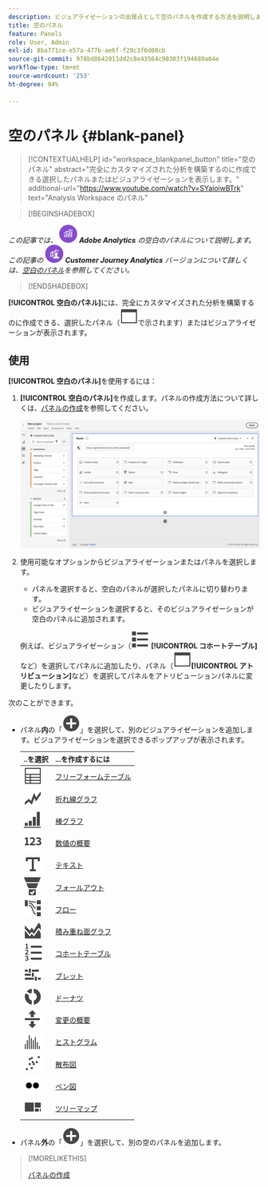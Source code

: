 ```yaml
---
description: ビジュアライゼーションの出発点として空のパネルを作成する方法を説明します。
title: 空のパネル
feature: Panels
role: User, Admin
exl-id: 8ba771ce-e57a-477b-ae6f-f29c3f6d08cb
source-git-commit: 978bd8642011dd2c8e43564c90303f194689a64e
workflow-type: tm+mt
source-wordcount: '253'
ht-degree: 94%

---
```


# 空のパネル {#blank-panel}

<!-- markdownlint-disable MD034 -->

>[!CONTEXTUALHELP]
>id="workspace_blankpanel_button"
>title="空のパネル"
>abstract="完全にカスタマイズされた分析を構築するのに作成できる選択したパネルまたはビジュアライゼーションを表示します。"
>additional-url="https://www.youtube.com/watch?v=SYaioiwBTrk" text="Analysis Workspace のパネル"

<!-- markdownlint-enable MD034 -->


>[!BEGINSHADEBOX]

_この記事では、_ ![AdobeAnalytics](/help/assets/icons/AdobeAnalytics.svg) _**Adobe Analytics** の空白のパネルについて説明します。_<br/>_この記事の_ ![CustomerJourneyAnalytics](/help/assets/icons/CustomerJourneyAnalytics.svg) _**Customer Journey Analytics** バージョンについて詳しくは、[空白のパネル](https://experienceleague.adobe.com/ja/docs/analytics/analyze/analysis-workspace/panels/blank-panel)を参照してください。_

>[!ENDSHADEBOX]


**[!UICONTROL 空白のパネル]**&#x200B;には、完全にカスタマイズされた分析を構築するのに作成できる、選択したパネル（![web ページ](/help/assets/icons/WebPage.svg)で示されます）またはビジュアライゼーションが表示されます。

## 使用

**[!UICONTROL 空白のパネル]**&#x200B;を使用するには：

1. **[!UICONTROL 空白のパネル]**&#x200B;を作成します。パネルの作成方法について詳しくは、[パネルの作成](panels.md#create-a-panel)を参照してください。

   ![パネルの作成](assets/create-panel.png)



1. 使用可能なオプションからビジュアライゼーションまたはパネルを選択します。


   * パネルを選択すると、空白のパネルが選択したパネルに切り替わります。
   * ビジュアライゼーションを選択すると、そのビジュアライゼーションが空白のパネルに追加されます。

   例えば、ビジュアライゼーション（![ViewList](/help/assets/icons/ViewList.svg) **[!UICONTROL コホートテーブル]**&#x200B;など）を選択してパネルに追加したり、パネル（![web ページ](/help/assets/icons/WebPage.svg)**[!UICONTROL アトリビューション]**&#x200B;など）を選択してパネルをアトリビューションパネルに変更したりします。



次のことができます。

* パネル&#x200B;**内**&#x200B;の「![AddCircle](/help/assets/icons/AddCircle.svg)」を選択して、別のビジュアライゼーションを追加します。ビジュアライゼーションを選択できるポップアップが表示されます。

  | ..を選択 | ...を作成するには |
  |---|---|
  | ![テーブル](/help/assets/icons/Table.svg) | [フリーフォームテーブル](/help/analyze/analysis-workspace/visualizations/freeform-table/freeform-table.md) |
  | ![折れ線グラフ](/help/assets/icons/GraphTrend.svg) | [折れ線グラフ](/help/analyze/analysis-workspace/visualizations/line.md) |
  | ![GraphBarVertical](/help/assets/icons/GraphBarVertical.svg) | [棒グラフ](/help/analyze/analysis-workspace/visualizations/bar.md) |
  | ![123](/help/assets/icons/123.svg) | [数値の概要](/help/analyze/analysis-workspace/visualizations/summary-number-change.md) |
  | ![テキスト](/help/assets/icons/Text.svg) | [テキスト](/help/analyze/analysis-workspace/visualizations/text.md) |
  | ![ConversionFunnel](/help/assets/icons/ConversionFunnel.svg) | [フォールアウト](/help/analyze/analysis-workspace/visualizations/fallout/fallout-flow.md) |
  | ![ワークフロー](/help/assets/icons/GraphPathing.svg) | [フロー](/help/analyze/analysis-workspace/visualizations/c-flow/flow.md) |
  | ![GraphAreaStacked](/help/assets/icons/GraphAreaStacked.svg) | [積み重ね面グラフ](/help/analyze/analysis-workspace/visualizations/area.md) |
  | ![TextNumbered](/help/assets/icons/TextNumbered.svg) | [コホートテーブル](/help/analyze/analysis-workspace/visualizations/cohort-table/t-cohort.md) |
  | ![GraphBullet](/help/assets/icons/GraphBullet.svg) | [ブレット](/help/analyze/analysis-workspace/visualizations/bullet-graph.md) |
  | ![GraphDonut](/help/assets/icons/GraphDonut.svg) | [ドーナツ](/help/analyze/analysis-workspace/visualizations/donut.md) |
  | ![MoveUpDown](/help/assets/icons/MoveUpDown.svg) | [変更の概要](/help/analyze/analysis-workspace/visualizations/summary-number-change.md) |
  | ![ヒストグラム](/help/assets/icons/Histogram.svg) | [ヒストグラム](/help/analyze/analysis-workspace/visualizations/histogram.md) |
  | ![GraphScatter](/help/assets/icons/GraphScatter.svg) | [散布図](/help/analyze/analysis-workspace/visualizations/scatterplot.md) |
  | ![タイプ](/help/assets/icons/TwoDots.svg) | [ベン図](/help/analyze/analysis-workspace/visualizations/venn.md) |
  | ![GraphTree](/help/assets/icons/GraphTree.svg) | [ツリーマップ](/help/analyze/analysis-workspace/visualizations/treemap.md) |

* パネル&#x200B;**外**&#x200B;の「![AddCircle](/help/assets/icons/AddCircle.svg)」を選択して、別の空のパネルを追加します。


>[!MORELIKETHIS]
>
>[パネルの作成](/help/analyze/analysis-workspace/c-panels/panels.md#create-a-panel)
>
